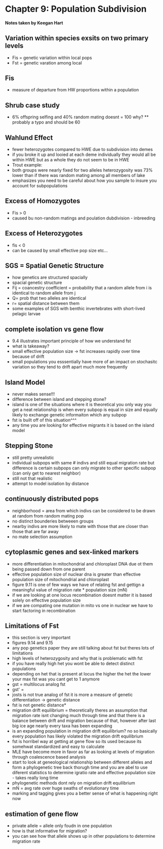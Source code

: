 # Chapter 9: Population Subdivision
#### Notes taken by Keegan Hart

## Variation within species exsits on two primary levels
* Fis = genetic variation within local pops
* Fst = genetic varation among local 

## Fis
* measure of departure from HW proportions within a population

## Shrub case study
* 6% offspring selfing and 40% random mating doesnt = 100 why?
** probably a typo and should be 60

## Wahlund Effect
* fewer heterozygotes compared to HWE due to subdivision into demes
* if you broke it up and looied at each deme individually they would all be within HWE but as a whole they do not seem to be in HWE
* Trout example:
* both groups were nearly fixed for two alleles
heterozygosity was 73% lower than if there was random mating among all members of lake 
* emphasizes you need to be careful about how you sample to insure you account for subpopulations

## Excess of Homozygotes
* Fis > 0
* caused bu non-random matings and poulation dubdivision - inbreeding

## Excess of Heterozygotes
* fis < 0 
* can be caused by 
small effective pop size
etc...

## SGS = Spatial Genetic Structure
* how genetics are structured spacially 
* spacial genetic structure
* Fij = coancestry coefficient = probability that a random allele from i is identical to random allele from j
* Q= prob that two alleles are identical
* r= spatial distance between them 
* some examples of SGS with benthic invertebrates with short-lived pelagic larvae 

## complete isolation vs gene flow
* 9.4 illustrates important principle of how we understand fst
* what is takeaway?
* small effective population size -> fst increases rapidly over time because of drift 
* small populations you esssentially have more of an impact on stochasitc variation so they tend to drift apart much more frequently 

## Island Model
* never makes sense!!!
* difference between island and stepping stone?
* island is one of the situations where it is theoretical you only way you get a neat relationship is when every subpop is equal in size and equally likely to exchange genetic informaiton which any subpop
* fst is built off of this situation^^^
* any time you are looking for effective migrants it is based on the island model 

## Stepping Stone
* still pretty unrealistic 
* individual subpops with same # indivs and still equal migration rate but difference is certain subpops can only migrate to other specific subpop (can only get to nearest neighbor)
* still not that realistic 
* attempt to model isolation by distance 

## continuously distributed pops
* neighborhood = area from which indivs can be considered to be drawn at random from random mating pop
* no distinct bounderies betweeen groups 
* nearby indivs are more likely to mate with those that are closer than those that are far away 
* no mate selection assumption

## cytoplasmic genes and sex-linked markers
* more differentiation in mitochondrial and chloroplast DNA due ot them being passed down from one parent 
* effective population size of nuclear dna is greater than effective population size of mitochondrial and chloroplast 
* figure 9.11 is one of few ways we have of relating fst and gettign a meaningful value of migration rate * population size (mN) 
* if we are looking at one locus recombination doesnt matter it is based solely on effective population size
* if we are compating one mutation in mito vs one in nuclear we have to start factoring in recombination 

## Limitations of Fst
* this section is very important
* figures 9.14 and 9.15 
* any pop genetics paper they are still talking about fst but theres lots of limitations 
* high levels of heterozygosity and why that is problematic with fst 
* if you have really high het you wont be able to detect distinct populations 
* depending on het that is present at locus the higher the het the lower your max fst was you cant get to 1 anymore 
* gst = multilocus analog fst
* gst' = 
* josts is not true analog of fst it is more a measure of genetic differentiation -> genetic distance 
* fst is not genetic distance* 
* migration drift equilibrium = theoretically theres an assumption that migration rate isnt changing much through time and that there is a balance between drift and migration because of that, however after last big ice age nearly every taxa has been expanding 
* is an expanding population in migration drift equilibrium? no so basically every population has likely violated the migration drift equilibrium 
* fst is horribel way at getting at gene flow so its used because its somehwat standardized and easy to calculate
* MLE have become more in favor as far as looking at levels of migration through coalescence based analysis 
* start to look at geneological relationship between different alleles and form a phylogenetic tree back thorugh time and you are abel to use diferent statistics to determine igratio rate and effective population size - takes really long time 
* phylogenetic methods dont rely on migration drift equilibrium 
* mN = avg rate over huge swaths of evolutionary time 
* marking and tagging gives you a better sense of what is happening right now 

## estimation of gene flow 
* private allele = allele only foudn in one population
* how is that informative for migration?
* you can see how that allele shows up in other populations to determine migration rate 

# 